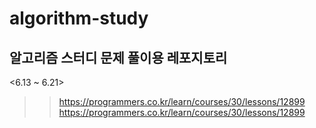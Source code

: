 # algorithm-study

## 알고리즘 스터디 문제 풀이용 레포지토리

<6.13 ~ 6.21>
>> https://programmers.co.kr/learn/courses/30/lessons/12899
>> https://programmers.co.kr/learn/courses/30/lessons/12899
